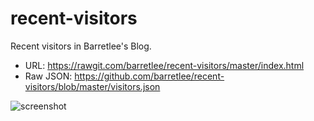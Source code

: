 recent-visitors
===

Recent visitors in Barretlee's Blog.

- URL: <https://rawgit.com/barretlee/recent-visitors/master/index.html>
- Raw JSON: <https://github.com/barretlee/recent-visitors/blob/master/visitors.json>

![screenshot](http://ss1.sinaimg.cn/large/6c0378f8gy1fch16yopo9j21400mywr4)
